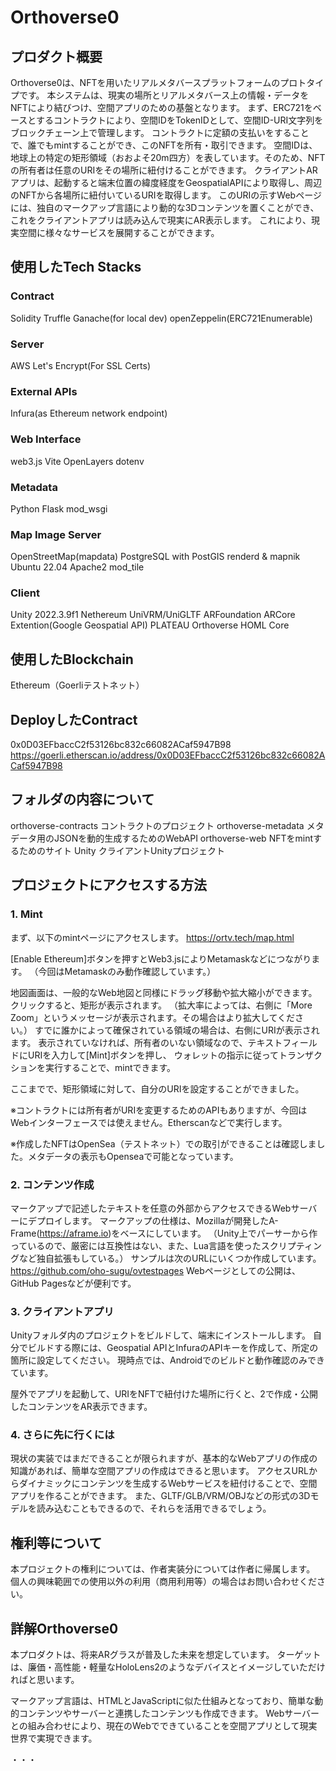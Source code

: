 # Orthoverse0

## プロダクト概要

Orthoverse0は、NFTを用いたリアルメタバースプラットフォームのプロトタイプです。
本システムは、現実の場所とリアルメタバース上の情報・データをNFTにより結びつけ、空間アプリのための基盤となります。
まず、ERC721をベースとするコントラクトにより、空間IDをTokenIDとして、空間ID-URI文字列をブロックチェーン上で管理します。
コントラクトに定額の支払いをすることで、誰でもmintすることができ、このNFTを所有・取引できます。
空間IDは、地球上の特定の矩形領域（おおよそ20m四方）を表しています。そのため、NFTの所有者は任意のURIをその場所に紐付けることができます。
クライアントARアプリは、起動すると端末位置の緯度経度をGeospatialAPIにより取得し、周辺のNFTから各場所に紐付いているURIを取得します。
このURIの示すWebページには、独自のマークアップ言語により動的な3Dコンテンツを置くことができ、これをクライアントアプリは読み込んで現実にAR表示します。
これにより、現実空間に様々なサービスを展開することができます。

## 使用したTech Stacks

### Contract

Solidity
Truffle
Ganache(for local dev)
openZeppelin(ERC721Enumerable)

### Server

AWS
Let's Encrypt(For SSL Certs)

### External APIs

Infura(as Ethereum network endpoint)

### Web Interface

web3.js
Vite
OpenLayers
dotenv

### Metadata

Python
Flask
mod_wsgi

### Map Image Server

OpenStreetMap(mapdata)
PostgreSQL with PostGIS
renderd & mapnik
Ubuntu 22.04
Apache2
mod_tile

### Client

Unity 2022.3.9f1
Nethereum
UniVRM/UniGLTF
ARFoundation
ARCore Extention(Google Geospatial API)
PLATEAU
Orthoverse HOML Core

## 使用したBlockchain

Ethereum（Goerliテストネット）

## DeployしたContract

0x0D03EFbaccC2f53126bc832c66082ACaf5947B98
https://goerli.etherscan.io/address/0x0D03EFbaccC2f53126bc832c66082ACaf5947B98

## フォルダの内容について

orthoverse-contracts コントラクトのプロジェクト
orthoverse-metadata メタデータ用のJSONを動的生成するためのWebAPI
orthoverse-web NFTをmintするためのサイト
Unity クライアントUnityプロジェクト

## プロジェクトにアクセスする方法

### 1. Mint

まず、以下のmintページにアクセスします。
https://ortv.tech/map.html

[Enable Ethereum]ボタンを押すとWeb3.jsによりMetamaskなどにつながります。
（今回はMetamaskのみ動作確認しています。）

地図画面は、一般的なWeb地図と同様にドラッグ移動や拡大縮小ができます。
クリックすると、矩形が表示されます。
（拡大率によっては、右側に「More Zoom」というメッセージが表示されます。その場合はより拡大してください。）
すでに誰かによって確保されている領域の場合は、右側にURIが表示されます。
表示されていなければ、所有者のいない領域なので、テキストフィールドにURIを入力して[Mint]ボタンを押し、
ウォレットの指示に従ってトランザクションを実行することで、mintできます。

ここまでで、矩形領域に対して、自分のURIを設定することができました。

※コントラクトには所有者がURIを変更するためのAPIもありますが、今回はWebインターフェースでは使えません。Etherscanなどで実行します。

※作成したNFTはOpenSea（テストネット）での取引ができることは確認しました。メタデータの表示もOpenseaで可能となっています。

### 2. コンテンツ作成

マークアップで記述したテキストを任意の外部からアクセスできるWebサーバーにデプロイします。
マークアップの仕様は、Mozillaが開発したA-Frame(https://aframe.io)をベースにしています。
（Unity上でパーサーから作っているので、厳密には互換性はない、また、Lua言語を使ったスクリプティングなど独自拡張もしている。）
サンプルは次のURLにいくつか作成しています。https://github.com/oho-sugu/ovtestpages
Webページとしての公開は、GitHub Pagesなどが便利です。

### 3. クライアントアプリ

Unityフォルダ内のプロジェクトをビルドして、端末にインストールします。
自分でビルドする際には、Geospatial APIとInfuraのAPIキーを作成して、所定の箇所に設定してください。
現時点では、Androidでのビルドと動作確認のみできています。

屋外でアプリを起動して、URIをNFTで紐付けた場所に行くと、2で作成・公開したコンテンツをAR表示できます。

### 4. さらに先に行くには

現状の実装ではまだできることが限られますが、基本的なWebアプリの作成の知識があれば、簡単な空間アプリの作成はできると思います。
アクセスURLからダイナミックにコンテンツを生成するWebサービスを紐付けることで、空間アプリを作ることができます。
また、GLTF/GLB/VRM/OBJなどの形式の3Dモデルを読み込むこともできるので、それらを活用できるでしょう。

## 権利等について

本プロジェクトの権利については、作者実装分については作者に帰属します。
個人の興味範囲での使用以外の利用（商用利用等）の場合はお問い合わせください。

## 詳解Orthoverse0

本プロダクトは、将来ARグラスが普及した未来を想定しています。
ターゲットは、廉価・高性能・軽量なHoloLens2のようなデバイスとイメージしていただければと思います。

マークアップ言語は、HTMLとJavaScriptに似た仕組みとなっており、簡単な動的コンテンツやサーバーと連携したコンテンツも作成できます。
Webサーバーとの組み合わせにより、現在のWebでできていることを空間アプリとして現実世界で実現できます。

・・・

